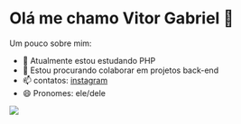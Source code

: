 # Olá me chamo Vitor Gabriel 👋

Um pouco sobre mim:

- 🌱 Atualmente estou estudando PHP
- 👯 Estou procurando colaborar em projetos back-end
- 📫 contatos: [instagram](https://www.instagram.com/vitor_gabriel_hr/) 
- 😄 Pronomes: ele/dele

<img src="![gif_perfil](https://github.com/0VitorGabriel/0VitorGabriel/assets/121833481/4a9e3235-b55c-48af-a9a6-e2d56ab527f0)" style="font-size: 0.7em">
